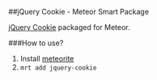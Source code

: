 ##jQuery Cookie - Meteor Smart Package

[jQuery Cookie](https://github.com/carhartl/jquery-cookie) packaged for Meteor.

###How to use?

1. Install [meteorite](https://github.com/oortcloud/meteorite)
2. `mrt add jquery-cookie`